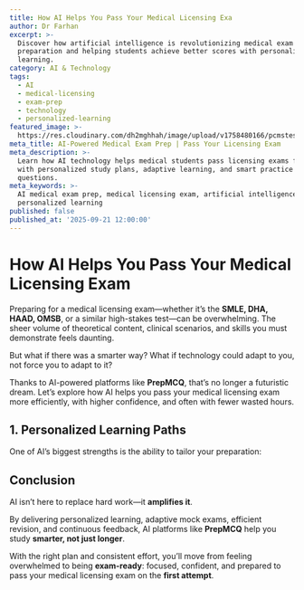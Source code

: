 ```yaml
---
title: How AI Helps You Pass Your Medical Licensing Exa
author: Dr Farhan
excerpt: >-
  Discover how artificial intelligence is revolutionizing medical exam
  preparation and helping students achieve better scores with personalized
  learning.
category: AI & Technology
tags:
  - AI
  - medical-licensing
  - exam-prep
  - technology
  - personalized-learning
featured_image: >-
  https://res.cloudinary.com/dh2mghhah/image/upload/v1758480166/pcmstest/Gemini_Generated_Image_z9cr8cz9cr8cz9cr_1_mluk0x.png
meta_title: AI-Powered Medical Exam Prep | Pass Your Licensing Exam
meta_description: >-
  Learn how AI technology helps medical students pass licensing exams faster
  with personalized study plans, adaptive learning, and smart practice
  questions.
meta_keywords: >-
  AI medical exam prep, medical licensing exam, artificial intelligence study,
  personalized learning
published: false
published_at: '2025-09-21 12:00:00'
---
```

# How AI Helps You Pass Your Medical Licensing Exam

Preparing for a medical licensing exam—whether it’s the **SMLE, DHA, HAAD, OMSB**, or a similar high-stakes test—can be overwhelming. The sheer volume of theoretical content, clinical scenarios, and skills you must demonstrate feels daunting.

But what if there was a smarter way? What if technology could adapt to you, not force you to adapt to it?

Thanks to AI-powered platforms like **PrepMCQ**, that’s no longer a futuristic dream. Let’s explore how AI helps you pass your medical licensing exam more efficiently, with higher confidence, and often with fewer wasted hours.

  

## 1\. Personalized Learning Paths

One of AI’s biggest strengths is the ability to tailor your preparation:

  

## Conclusion

AI isn’t here to replace hard work—it **amplifies it**.

By delivering personalized learning, adaptive mock exams, efficient revision, and continuous feedback, AI platforms like **PrepMCQ** help you study **smarter, not just longer**.

With the right plan and consistent effort, you’ll move from feeling overwhelmed to being **exam-ready**: focused, confident, and prepared to pass your medical licensing exam on the **first attempt**.
